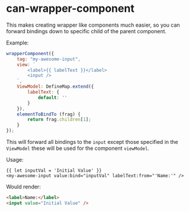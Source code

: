 # can-wrapper-component

This makes creating wrapper like components much easier, so you can forward bindings down to specific child of the parent component.

Example:
```js
wrapperComponent({
	tag: "my-awesome-input",
	view: `
		<label>{{ labelText }}</label>
		<input />
	`,
	ViewModel: DefineMap.extend({
		labelText: {
			default: ''
		}
	}),
	elementToBindTo (frag) {
		return frag.children[1];
	}
});
```
This will forward all bindings to the `input` except those specified in the `ViewModel` these will be used for the component `viewModel`.

Usage:
```stache
{{ let inputVal = 'Initial Value' }}
<my-awesome-input value:bind="inputVal" labelText:from="'Name:'" />
```

Would render:
```html
<label>Name:</label>
<input value="Initial Value" />
```
